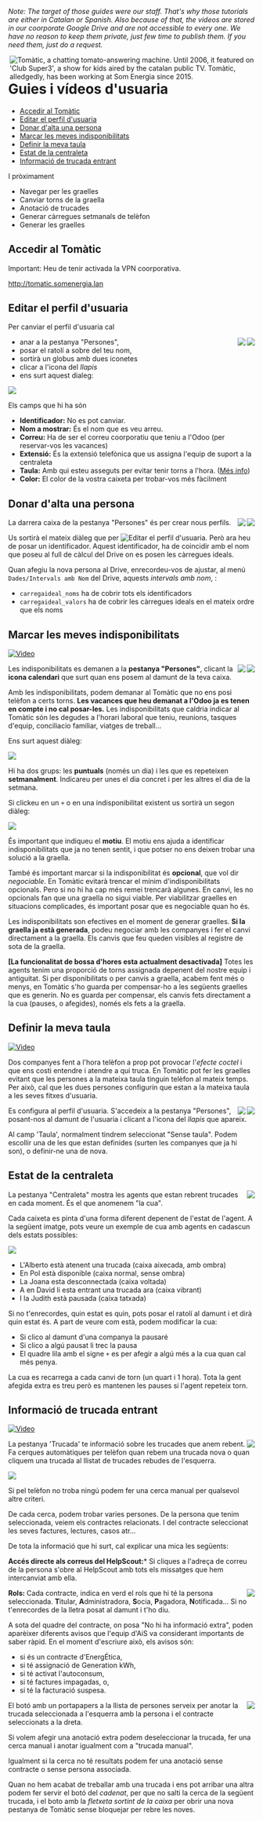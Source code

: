 _Note:
The target of those guides were our staff.
That's why those tutorials are either in Catalan or Spanish.
Also because of that, the videos are stored in our coorporate Google Drive
and are not accessible to every one.
We have no reason to keep them private, just few time to publish them.
If you need them, just do a request._


<a href="https://www.ccma.cat/tv3/alacarta/la-meva-infantils/tomatic-club-super-3/video/4586233/">
<img
title="Tomàtic, a chatting tomato-answering machine. Until 2006, it featured on 'Club Super3', a show for kids aired by the catalan public TV. Tomàtic, alledgedly, has been working at Som Energia since 2015."
src="tomatic-teacher.png" align='right'
/>
</a>

# Guies i vídeos d'usuaria

- [Accedir al Tomàtic](#accedir-al-tomàtic)
- [Editar el perfil d'usuaria](#editar-el-perfil-dusuaria)
- [Donar d'alta una persona](#donar-dalta-una-persona)
- [Marcar les meves indisponibilitats](#marcar-les-meves-indisponibilitats)
- [Definir la meva taula](#definir-la-meva-taula)
- [Estat de la centraleta](#estat-de-la-centraleta)
- [Informació de trucada entrant](informacio-de-trucada-entrant)

I pròximament

- Navegar per les graelles
- Canviar torns de la graella
- Anotació de trucades
- Generar càrregues setmanals de telèfon
- Generar les graelles

## Accedir al Tomàtic

Important: Heu de tenir activada la VPN coorporativa.

http://tomatic.somenergia.lan


## Editar el perfil d'usuaria

Per canviar el perfil d'usuaria cal

<img align="right" clear="right" src="pencil-icon.png"/>
<img align="right" clear="right" src="persons-tab.png" />

- anar a la pestanya "Persones",
- posar el ratolí a sobre del teu nom,
- sortirà un globus amb dues iconetes
- clicar a l'icona del _llapis_
- ens surt aquest dialeg:

![](personeditor.png)

Els camps que hi ha són

- **Identificador:** No es pot canviar.
- **Nom a mostrar:** És el nom que es veu arreu.
- **Correu:** Ha de ser el correu coorporatiu que teniu a l'Odoo (per reservar-vos les vacances)
- **Extensió:** És la extensió telefònica que us assigna l'equip de suport a la centraleta
- **Taula:** Amb qui esteu asseguts per evitar tenir torns a l'hora. ([Més info](#definir-la-meva-taula))
- **Color:** El color de la vostra caixeta per trobar-vos més fàcilment


## Donar d'alta una persona

<img align="right" clear="right" src="new-person-box.png" />

<img align="right" clear="right" src="persons-tab.png" />

La darrera caixa de la pestanya "Persones" és per crear nous perfils.

Us sortirà el mateix diàleg que per ![Editar el perfil d'usuaria](#editar-el-perfil-dusuaria).
Però ara heu de posar un identificador.
Aquest identificador, ha de coincidir amb el nom que poseu al full de càlcul del Drive on es posen les càrregues ideals.

Quan afegiu la nova persona al Drive, enrecordeu-vos de ajustar, al menú `Dades/Intervals amb Nom` del Drive,
aquests _intervals amb nom_, :

- `carregaideal_noms` ha de cobrir tots els identificadors
- `carregaideal_valors` ha de cobrir les càrregues ideals en el mateix ordre que els noms


## Marcar les meves indisponibilitats

[![Video](https://lh5.googleusercontent.com/-u_lPnGLPRcUojCukEhPX02HrGk9bD4_hO-3k2gfHppo6xidzEqWVw0zGcBSpVYRvCEJ9quvXTBzXePY5X17=w640-h360-k-pd)
](https://drive.google.com/file/d/1OaWtgNryEs_444R7pK7Ln2Q0iMIMdJ8C/preview)

<img align="right" src="calendar-icon.png"/>
<img align="right" src="persons-tab.png" />

Les indisponibilitats es demanen a la **pestanya "Persones"**,
clicant la **icona calendari** que surt quan ens posem al damunt de la teva caixa.

Amb les indisponibilitats, podem demanar al Tomàtic que no ens posi telèfon a certs torns.
**Les vacances que heu demanat a l'Odoo ja es tenen en compte i no cal posar-les.**
Les indisponibilitats que caldria indicar al Tomàtic
són les degudes a l'horari laboral que teniu, reunions, tasques d'equip, conciliacio familiar, viatges de treball...


Ens surt aquest diàleg:

<img src="busyeditor.png"/>

Hi ha dos grups: les **puntuals** (només un dia) i les que es repeteixen **setmanalment**.
Indicareu per unes el dia concret i per les altres el dia de la setmana.

Si clickeu en un `+` o en una indisponibilitat existent us sortirà un segon diàleg:

<img src="busyinstanceeditor.png"/>

És important que indiqueu el **motiu**.
El motiu ens ajuda a identificar indisponibilitats que ja no tenen sentit,
i que potser no ens deixen trobar una solució a la graella.

També és important marcar si la indisponibilitat és **opcional**, que vol dir _negociable_.
En Tomàtic evitarà trencar el mínim d'indisponibilitats opcionals.
Pero si no hi ha cap més remei trencarà algunes.
En canvi, les no opcionals fan que una graella no sigui viable.
Per viabilitzar graelles en situacions complicades,
és important posar que es negociable quan ho és.

Les indisponibilitats son efectives en el moment de generar graelles.
**Si la graella ja està generada**, podeu negociar amb les companyes
i fer el canvi directament a la graella.
Els canvis que feu queden visibles al registre de sota de la graella.

**[La funcionalitat de bossa d'hores esta actualment desactivada]**
Totes les agents tenim una proporció de torns assignada depenent del nostre equip i antiguitat.
Si per disponibilitats o per canvis a graella, acabem fent més o menys,
en Tomàtic s'ho guarda per compensar-ho a les següents graelles que es generin.
No es guarda per compensar, els canvis fets directament a la cua (pauses, o afegides),
només els fets a la graella.


## Definir la meva taula

[![Video](https://lh4.googleusercontent.com/9ojnBi1W3apHwVWy77TIbu_yH_l2p40c7AJot5eG2SgWrIqa412FPVrQPUBE9pubkWcS6G83cMFhy5Cbyd3x=w640-h360-k-pd)
](https://drive.google.com/file/d/1_px-e0w_MR9_k0lH-F7XAAwuxYCszh_K/preview)

Dos companyes fent a l'hora telèfon a prop pot provocar l'_efecte coctel_
i que ens costi entendre i atendre a qui truca.
En Tomàtic pot fer les graelles evitant que les persones a la mateixa taula
tinguin telèfon al mateix temps.
Per això, cal que les dues persones configurin que estan a la mateixa taula a les seves fitxes d'usuaria.

<img align="right" clear="right" src="persons-tab.png" />

<img align="right" clear="right" src="pencil-icon.png"/>

Es configura al perfil d'usuaria.
S'accedeix a la pestanya "Persones", posant-nos al damunt de l'usuaria
i clicant a l'icona del _llapis_ que apareix.

Al camp 'Taula', normalment tindrem seleccionat "Sense taula".
Podem escollir una de les que estan definides (surten les companyes que ja hi son),
o definir-ne una de nova.


## Estat de la centraleta

<img align="right" clear="right" src="pbx-tab.png"/>

La pestanya "Centraleta" mostra les agents que estan rebrent trucades en cada moment.
És el que anomenem "la cua".

Cada caixeta es pinta d'una forma diferent depenent de l'estat de l'agent.
A la següent imatge, pots veure un exemple de cua amb agents en cadascun dels estats possibles:

![](indicadors-estat-cua.gif)


- L'Alberto està atenent una trucada (caixa aixecada, amb ombra)
- En Pol està disponible (caixa normal, sense ombra)
- La Joana esta desconnectada (caixa voltada)
- A en David li esta entrant una trucada ara (caixa vibrant)
- I la Judith està pausada (caixa tatxada)

Si no t'enrecordes, quin estat es quin, pots posar el ratolí al damunt i et dirà quin estat és.
A part de veure com està, podem modificar la cua:

- Si clico al damunt d'una companya la pausaré
- Si clico a algú pausat li trec la pausa
- El quadre lila amb el signe `+` es per afegir a algú més a la cua quan cal més penya.

La cua es recarrega a cada canvi de torn (un quart i 1 hora).
Tota la gent afegida extra es treu però es mantenen les pauses
si l'agent repeteix torn.


## Informació de trucada entrant

[![Video](https://lh3.googleusercontent.com/gkLGlcN1rfcGDapJ7eTnv9s_cjUVPowGuXVlZhS3xVaiCa9q6C81XL-9QRVu5XeVtuqxwLLP6Ny98PMnUKX7=w640-h360-k-pd)
](https://drive.google.com/file/d/1BzMOrNKWNw-_QvJ6jrs4yC2vn1Gewt7A/preview)

<img align="right" clear="right" src="call-tab.png"/>

La pestanya 'Trucada' te informació sobre les trucades que anem rebent.
Fa cerques automàtiques per telèfon quan rebem una trucada nova
o quan cliquem una trucada al llistat de trucades rebudes de l'esquerra.

![](callinfo.png)

Si pel telèfon no troba ningú podem fer una cerca manual per qualsevol altre criteri.

De cada cerca, podem trobar varies persones.
De la persona que tenim seleccionada, veiem els contractes relacionats.
I del contracte seleccionat les seves factures, lectures, casos atr...

De tota la informació que hi surt, cal explicar una mica les següents:

**Accés directe als correus del HelpScout:***
Si cliques a l'adreça de correu de la persona
s'obre al HelpScout amb tots els missatges
que hem intercanviat amb ella.

<img align="right" clear="right" src="contractinfo-roles.png"/>

**Rols:** Cada contracte, indica en verd el rols que hi té la persona seleccionada.
**T**itular, **A**dministradora, **S**ocia, **P**agadora, **N**otificada...
Si no t'enrecordes de la lletra posat al damunt i t'ho diu.

A sota del quadre del contracte, on posa "No hi ha informació extra",
poden aparèixer diferents avisos que l'equip d'AiS va considerant importants de saber ràpid.
En el moment d'escriure això, els avisos són:

- si és un contracte d'EnergÉtica,
- si té assignació de Generation kWh,
- si té activat l'autoconsum,
- si té factures impagadas, o,
- si té la facturació suspesa.

<img align="right" clear="right" src="calllist-buttons.png"/>

El botó amb un portapapers a la llista de persones serveix per anotar la trucada
seleccionada a l'esquerra amb la persona i el contracte seleccionats a la dreta.

Si volem afegir una anotació extra podem deseleccionar la trucada,
fer una cerca manual i anotar igualment com a "trucada manual".

Igualment si la cerca no té resultats podem fer una anotació sense contracte
o sense persona associada.

Quan no hem acabat de treballar amb una trucada i ens pot arribar una altra
podem fer servir el botó del _cadenat_, per que no salti la cerca de la següent trucada,
i el boto amb la _fletxeta sortint de la caixa_ per obrir una nova pestanya
de Tomàtic sense bloquejar per rebre les noves.



